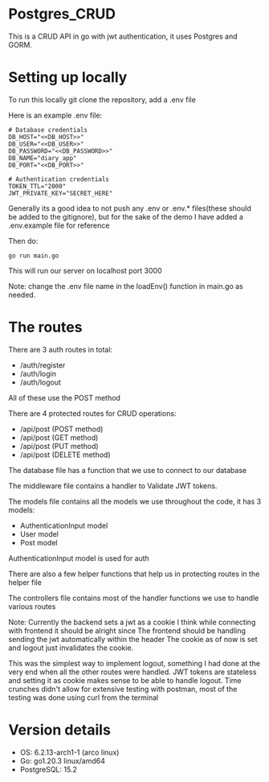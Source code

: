 # Postgres_CRUD

This is a CRUD API in go with jwt authentication, it uses Postgres and GORM. 

# Setting up locally

To run this locally git clone the repository, add a .env file

Here is an example .env file:
```
# Database credentials
DB_HOST="<<DB_HOST>>"
DB_USER="<<DB_USER>>"
DB_PASSWORD="<<DB_PASSWORD>>"
DB_NAME="diary_app"
DB_PORT="<<DB_PORT>>"

# Authentication credentials
TOKEN_TTL="2000"
JWT_PRIVATE_KEY="SECRET_HERE"
```

Generally its a good idea to not push any .env or .env.* files(these should be added to the gitignore), but for the sake of 
the demo I have added a .env.example file for reference

Then do:
```
go run main.go
```

This will run our server on localhost port 3000

Note: change the .env file name in the loadEnv() function in main.go as needed.

# The routes

There are 3 auth routes in total:
- /auth/register
- /auth/login
- /auth/logout

All of these use the POST method

There are 4 protected routes for CRUD operations:
- /api/post (POST method)
- /api/post (GET method)
- /api/post (PUT method)
- /api/post (DELETE method)

The database file has a function that we use to connect to our database

The middleware file contains a handler to Validate JWT tokens.

The models file contains all the models we use throughout the code, it has 3 models:
- AuthenticationInput model
- User model
- Post model

AuthenticationInput model is used for auth

There are also a few helper functions that help us in protecting routes in the helper file

The controllers file contains most of the handler functions we use to handle various routes

Note: Currently the backend sets a jwt as a cookie
I think while connecting with frontend it should be alright since 
The frontend should be handling sending the jwt automatically within the header
The cookie as of now is set and logout just invalidates the cookie.

This was the simplest way to implement logout, something I had done at the very end when all
the other routes were handled. JWT tokens are stateless and setting it as cookie makes sense 
to be able to handle logout. Time crunches didn't allow for extensive testing with postman, most
of the testing was done using curl from the terminal

# Version details
- OS: 6.2.13-arch1-1 (arco linux)
- Go: go1.20.3 linux/amd64
- PostgreSQL: 15.2

